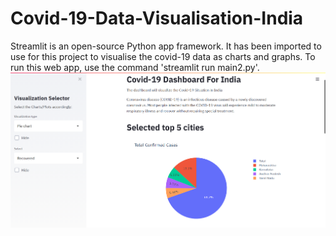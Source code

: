 # Covid-19-Data-Visualisation-India

Streamlit is an open-source Python app framework. It has been imported to use for this project to visualise the covid-19 data as charts and graphs. To run this web app, 
use the command 'streamlit run main2.py'.
![alt text](https://github.com/KajalSoni955/Covid-19-Data-Visualisation-India/blob/KajalSoni955-patch-1/screencapture-localhost-8501-1612650391948.png)

